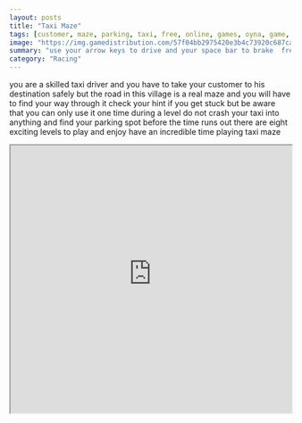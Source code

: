 ```yaml
---
layout: posts
title: "Taxi Maze"
tags: [customer, maze, parking, taxi, free, online, games, oyna, game, free, games, play, play, games]
image: "https://img.gamedistribution.com/57f04bb2975420e3b4c73920c687cad7.jpg"
summary: "use your arrow keys to drive and your space bar to brake  free online games oyna game free games play play games"
category: "Racing"
---
```


you are a skilled taxi driver and you have to take your customer to his destination safely but the road in this village is a real maze and you will have to find your way through it check your hint if you get stuck but be aware that you can only use it one time during a level do not crash your taxi into anything and find your parking spot before the time runs out there are eight exciting levels to play and enjoy have an incredible time playing taxi maze

<iframe width="100%" height="480px;" src="https://flash.gamedistribution.com?game=57f04bb2975420e3b4c73920c687cad7"></iframe>
